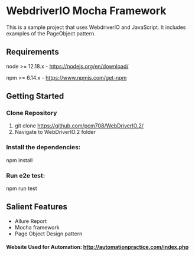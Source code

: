 # WebdriverIO Mocha Framework
This is a sample project that uses WebdriverIO and JavaScript. 
It includes examples of the PageObject pattern.
## Requirements
node >= 12.18.x - https://nodejs.org/en/download/

npm >= 6.14.x - https://www.npmjs.com/get-npm
## Getting Started

### Clone Repository
1. git clone https://github.com/pcm708/WebDriverIO.2/
2. Navigate to WebDriverIO.2 folder

### Install the dependencies:
npm install

### Run e2e test:
npm run test

## Salient Features
- Allure Report
- Mocha framework
- Page Object Design pattern

#### Website Used for Automation: http://automationpractice.com/index.php
